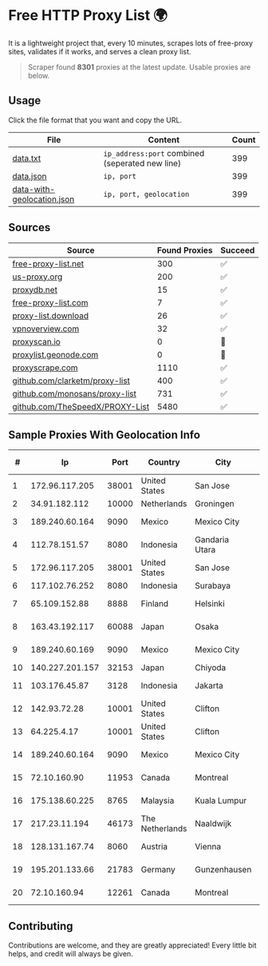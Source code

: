 
# Free HTTP Proxy List 🌍

It is a lightweight project that, every 10 minutes, scrapes lots of free-proxy sites, validates if it works, and serves a clean proxy list.


> Scraper found **8301** proxies at the latest update. Usable proxies are below.

## Usage

Click the file format that you want and copy the URL.


|File|Content|Count|
|----|-------|-----|
|[data.txt](https://raw.githubusercontent.com/themiralay/Proxy-List-World/master/data.txt)|`ip_address:port` combined (seperated new line)|399|
|[data.json](https://raw.githubusercontent.com/themiralay/Proxy-List-World/master/data.json)|`ip, port`|399|
|[data-with-geolocation.json](https://raw.githubusercontent.com/themiralay/Proxy-List-World/master/data-with-geolocation.json)|`ip, port, geolocation`|399|

## Sources

|Source|Found Proxies|Succeed|
|------|-------------|-------|
|[free-proxy-list.net](https://free-proxy-list.net)|300|✅|
|[us-proxy.org](https://www.us-proxy.org)|200|✅|
|[proxydb.net](http://proxydb.net)|15|✅|
|[free-proxy-list.com](https://free-proxy-list.com/?page=&port=&type%5B%5D=http&type%5B%5D=https&up_time=0&search=Search)|7|✅|
|[proxy-list.download](https://www.proxy-list.download/HTTP)|26|✅|
|[vpnoverview.com](https://vpnoverview.com/privacy/anonymous-browsing/free-proxy-servers)|32|✅|
|[proxyscan.io](https://www.proxyscan.io)|0|🚫|
|[proxylist.geonode.com](https://proxylist.geonode.com/api/proxy-list?limit=300&page=1&sort_by=lastChecked&sort_type=desc&protocols=http,https)|0|🚫|
|[proxyscrape.com](https://api.proxyscrape.com/v2/?request=displayproxies&protocol=http&timeout=10000&country=all&ssl=all&anonymity=all)|1110|✅|
|[github.com/clarketm/proxy-list](https://raw.githubusercontent.com/clarketm/proxy-list/master/proxy-list-raw.txt)|400|✅|
|[github.com/monosans/proxy-list](https://raw.githubusercontent.com/monosans/proxy-list/main/proxies/http.txt)|731|✅|
|[github.com/TheSpeedX/PROXY-List](https://raw.githubusercontent.com/TheSpeedX/PROXY-List/master/http.txt)|5480|✅|


## Sample Proxies With Geolocation Info

|#|Ip|Port|Country|City|Internet Service Provider|
|-|--|----|-------|----|-------------------------|
|1|172.96.117.205|38001|United States|San Jose|Zenlayer Inc|
|2|34.91.182.112|10000|Netherlands|Groningen|Google LLC|
|3|189.240.60.164|9090|Mexico|Mexico City|Uninet S.A. de C.V.|
|4|112.78.151.57|8080|Indonesia|Gandaria Utara|Biznet Networks|
|5|172.96.117.205|38001|United States|San Jose|Zenlayer Inc|
|6|117.102.76.252|8080|Indonesia|Surabaya|Biznet Networks|
|7|65.109.152.88|8888|Finland|Helsinki|Hetzner Online GmbH|
|8|163.43.192.117|60088|Japan|Osaka|SAKURA Internet Inc.|
|9|189.240.60.169|9090|Mexico|Mexico City|Uninet S.A. de C.V.|
|10|140.227.201.157|32153|Japan|Chiyoda|InfoSphere|
|11|103.176.45.87|3128|Indonesia|Jakarta|PT Era Digital Media|
|12|142.93.72.28|10001|United States|Clifton|DigitalOcean, LLC|
|13|64.225.4.17|10001|United States|Clifton|DigitalOcean, LLC|
|14|189.240.60.164|9090|Mexico|Mexico City|Uninet S.A. de C.V.|
|15|72.10.160.90|11953|Canada|Montreal|GloboTech Communications|
|16|175.138.60.225|8765|Malaysia|Kuala Lumpur|Telekom Malaysia Berhad|
|17|217.23.11.194|46173|The Netherlands|Naaldwijk|WorldStream B.V.|
|18|128.131.167.74|8060|Austria|Vienna|Technische Universitat Wien|
|19|195.201.133.66|21783|Germany|Gunzenhausen|Hetzner Online GmbH|
|20|72.10.160.94|12261|Canada|Montreal|GloboTech Communications|



## Contributing

Contributions are welcome, and they are greatly appreciated! Every
little bit helps, and credit will always be given.

